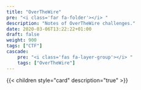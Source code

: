 ```yaml
---
title: "OverTheWire"
pre: "<i class='far fa-folder'></i> "
description: "Notes of OverTheWire challenges."
date: 2020-03-06T13:22:22+01:00
draft: false
weight: 900
tags: ["CTF"]
cascade:
    pre: "<i class='fas fa-layer-group'></i> "
    tags: ["OverTheWire"]
---
```


{{< children style="card" description="true"  >}}
